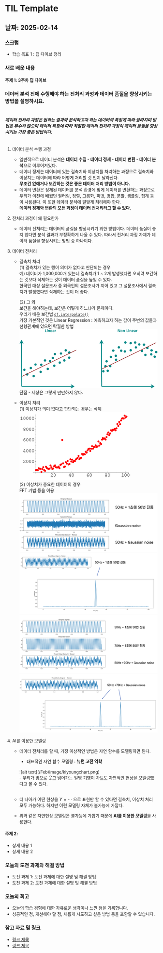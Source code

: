 # TIL Template

## 날짜: 2025-02-14

### 스크럼
- 학습 목표 1 : 딥 다이브 정리

### 새로 배운 내용
#### 주제 1: 3주차 딥 다이브
### 데이터 분석 전에 수행해야 하는 전처리 과정과 데이터 품질을 향상시키는 방법을 설명하시요.</br></br>

#### *데이터 전처리 과정은 원하는 결과와 분석하고자 하는 데이터의 특징에 따라 달라지며 방법은 무수히 많으며 데이터 특징에 따라 적절한 데이터 전처리 과정이 데이터 품질을 향상시키는 가장 좋은 방법이다.*</br></br>

1. 데이터 분석 수행 과정 </br>
    - 일반적으로 데이터 분석은 **데이터 수집 - 데이터 정제 - 데이터 변환 - 데이터 분석**으로 이루어져있다.</br>
    - 데이터 정제는 데이터에 있는 결측치와 이상치를 처리하는 과정으로 결측치와 이상치는 데이터에 따라 어떻게 처리할 것 인지 달라진다.</br> **무조건 없애거나 보간하는 것은 좋은 데이터 처리 방법이 아니다.**</br>
    - 데이터 변환은 정제된 데이터를 분석 환경에 맞게 데이터를 변환하는 과정으로 우리가 이전에 배웠던 필터링, 정렬, 그룹화, 피벗, 병합, 분할, 샘플링, 집계 등이 사용된다. 이 또한 데이터 분석에 알맞게 처리해야 한다.</br>
    **데이터 정제와 변환의 모든 과정이 데이터 전처리라고 할 수 있다.**

2. 전처리 과정이 왜 필요한가</br>
    - 데이터 전처리는 데이터의 품질을 향상시키기 위한 방법이다. 데이터 품질이 좋지 않다면 분석 결과가 부정확하게 나올 수 있다. 따라서 전처리 과정 자체가 데이터 품질을 향상시키는 방법 중 하나이다.

3. 데이터 전처리</br>
    - 결측치 처리</br>
        (1) 결측치가 있는 행이 의미가 없다고 판단되는 경우</br>
            예) 데이터가 1,000,000개 있는데 결측치가 1 ~ 2개 발생했다면 오히려 보간하는 것보다 삭제하는 것이 데이터 품질을 높일 수 있다.</br>
            한국인 대상 설문조사 중 외국인의 설문조사가 끼어 있고 그 설문조사에서 결측치가 발생했다면 삭제하는 것이 더 좋다.

        (2) 그 외</br>
            보간을 해야하는데, 보간은 어떻게 하느냐가 문제이다.</br>
            우리가 배운 보간법 [`df.interpolate()`](/Feb/2025-02-10.md/#이동평균)</br>
            가장 기본적인 것은 Linear Regression : 예측하고자 하는 값이 주변의 값들과 선형관계에 있으면 탁월한 방법</br>
            ![alt text](/Feb/image/linearregression.png)</br>
            단점 - 세상은 그렇게 만만하지 않다.
        
    - 이상치 처리</br>
        (1) 이상치가 의미 없다고 판단되는 경우는 삭제</br>
            ![alt text](/Feb/image/outlier.png)</br>
        (2) 이상치가 중요한 데이터의 경우</br>
            FFT 기법 등을 이용
            ![alt text](/Feb/image/fft50hz.png)
            ![alt text](/Feb/image/fft50hz_2.png)
            ![alt text](/Feb/image/fft5070hz.png)
            ![alt text](/Feb/image/fft5070_2.png)

4. AI를 이용한 모델링</br>
    - 데이터 전처리를 할 때, 가장 이상적인 방법은 자연 함수를 모델링하면 된다.</br>
        - 대표적인 자연 함수 모델링 : **뉴턴 고전 역학**</br>
        </br>
        ![alt text](/Feb/image/kiyoungchart.png)</br>
        - 우리가 밈으로 웃고 넘어가는 일명 기영이 차트도 자연적인 현상을 모델링했다고 볼 수 있다.</br>
        </br>
    - 더 나아가 어떤 현상을 $Y = \cdots$ 으로 표현만 할 수 있다면 결측치, 이상치 처리 모두 가능하다. 하지만 이런 모델링 자체가 불가능에 가깝다.</br>

    - 위와 같은 자연현상 모델링은 불가능에 가깝기 때문에 **AI를 이용한 모델링**을 사용한다.

#### 주제 2: 
- 상세 내용 1
- 상세 내용 2

### 오늘의 도전 과제와 해결 방법
- 도전 과제 1: 도전 과제에 대한 설명 및 해결 방법
- 도전 과제 2: 도전 과제에 대한 설명 및 해결 방법

### 오늘의 회고
- 오늘의 학습 경험에 대한 자유로운 생각이나 느낀 점을 기록합니다.
- 성공적인 점, 개선해야 할 점, 새롭게 시도하고 싶은 방법 등을 포함할 수 있습니다.

### 참고 자료 및 링크
- [링크 제목](URL)
- [링크 제목](URL)